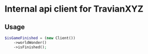 # Internal api client for TravianXYZ

## Usage

```php
$isGameFinished = (new Client())
    ->worldWonder()
    ->isFinished();
```
